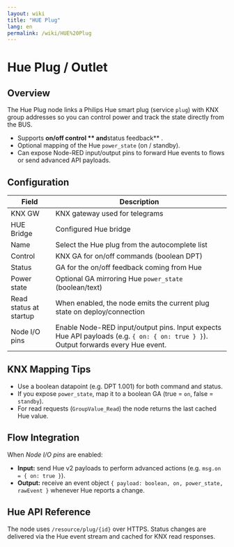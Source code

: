 ```yaml
---
layout: wiki
title: "HUE Plug"
lang: en
permalink: /wiki/HUE%20Plug
---
```

# Hue Plug / Outlet

## Overview

The Hue Plug node links a Philips Hue smart plug (service `plug`) with KNX group addresses so you can control power and track the state directly from the BUS.

- Supports **on/off control ** and**status feedback** .
- Optional mapping of the Hue `power_state` (on / standby).
- Can expose Node-RED input/output pins to forward Hue events to flows or send advanced API payloads.

## Configuration

|Field|Description|
|--|--|
| KNX GW | KNX gateway used for telegrams |
| HUE Bridge | Configured Hue bridge |
| Name | Select the Hue plug from the autocomplete list |
| Control | KNX GA for on/off commands (boolean DPT) |
| Status | GA for the on/off feedback coming from Hue |
| Power state | Optional GA mirroring Hue `power_state` (boolean/text) |
| Read status at startup | When enabled, the node emits the current plug state on deploy/connection |
| Node I/O pins | Enable Node-RED input/output pins. Input expects Hue API payloads (e.g. `{ on: { on: true } }`). Output forwards every Hue event. |

## KNX Mapping Tips

- Use a boolean datapoint (e.g. DPT 1.001) for both command and status.
- If you expose `power_state`, map it to a boolean GA (true = `on`, false = `standby`).
- For read requests (`GroupValue_Read`) the node returns the last cached Hue value.

## Flow Integration

When _Node I/O pins_ are enabled:

- **Input:** send Hue v2 payloads to perform advanced actions (e.g. `msg.on = { on: true }`).
- **Output:** receive an event object `{ payload: boolean, on, power_state, rawEvent }` whenever Hue reports a change.

## Hue API Reference

The node uses `/resource/plug/{id}` over HTTPS. Status changes are delivered via the Hue event stream and cached for KNX read responses.

